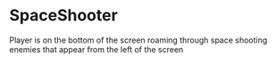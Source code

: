 # SpaceShooter
Player is on the bottom of the screen roaming through space shooting enemies that appear from the left of the screen
